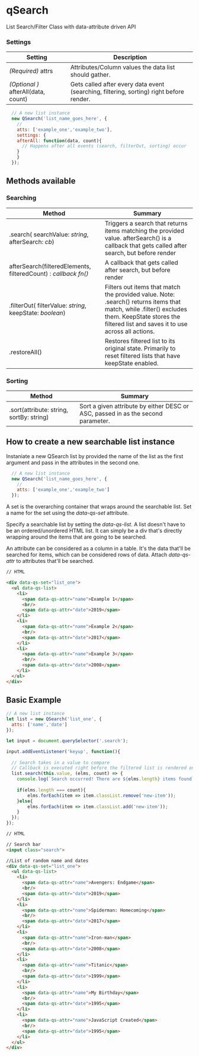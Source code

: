 
# qSearch
List Search/Filter Class with data-attribute driven API

### Settings


| Setting                                                                          | Description                                                                                                                                                                                               |
|----------------------------------------------------------------------------------|-------------------------------------------------------------------------------------------------------------------------------------------------------------------------------------------------------|
| *(Required)* attrs |  Attributes/Column values the data list should gather.                                                    |
| *(Optional )* afterAll(data, count) | Gets called after every data event (searching, filtering, sorting) right before render.                                                       |

```javascript
  // A new list instance
  new QSearch('list_name_goes_here', {
    //
    atts: ['example_one','example_two'],
    settings: {
	afterAll: function(data, count){
	  // Happens after all events (search, filterOut, sorting) occur
	}
    }
  });
```
## Methods available

### Searching

| Method                                                                           | Summary                                                                                                                                                                                               |
|----------------------------------------------------------------------------------|-------------------------------------------------------------------------------------------------------------------------------------------------------------------------------------------------------|
| .search( searchValue: *string*, afterSearch: *cb*) | Triggers a search that returns items matching the provided value.  afterSearch() is a callback that gets called after search, but before render                                                       |
| afterSearch(filteredElements, filteredCount) : *callback fn()* | A callback that gets called after search, but before render                                                       |
| .filterOut( filterValue: *string*, keepState: *boolean*)                                | Filters out items that match the provided value. Note: .search() returns items that match, while .filter() excludes them.  KeepState stores the filtered list and saves it to use across all actions. |
| .restoreAll()                                                                    | Restores filtered list to its original state. Primarily to reset filtered lists that have keepState enabled.                                                                                          |
### Sorting

| Method                                   | Summary                                                                          |
|------------------------------------------|----------------------------------------------------------------------------------|
| .sort(attribute: string, sortBy: string) | Sort a given attribute by either DESC or ASC, passed in as the second parameter. |


## How to create a new searchable list instance

Instaniate a new QSearch list by provided the name of the list as the first argument and pass in the attributes in the second one.

```javascript
  // A new list instance
  new QSearch('list_name_goes_here', {
    //
    atts: ['example_one','example_two']
  });
```
A set is the overarching container that wraps around the searchable list. Set a name for the set using the *data-qs-set* attribute.

Specify a searchable list by setting the *data-qs-list*. A list doesn't have to be an ordered/unordered HTML list. It can simply be a div that's directly wrapping around the items that are going to be searched.

An attribute can be considered as a column in a table. It's the data that'll be searched for items, which can be considered rows of data. Attach *data-qs-attr* to attributes that'll be searched.

```html
// HTML

<div data-qs-set="list_one">
  <ul data-qs-list>
    <li>
      <span data-qs-attr="name">Example 1</span>
      <br/>
      <span data-qs-attr="date">2019</span>
    </li>
    <li>
      <span data-qs-attr="name">Example 2</span>
      <br/>
      <span data-qs-attr="date">2017</span>
    </li>
    <li>
      <span data-qs-attr="name">Example 3</span>
      <br/>
      <span data-qs-attr="date">2008</span>
    </li>
  </ul>
</div>
```

## Basic Example

```javascript
// A new list instance
let list = new QSearch('list_one', {
  atts: ['name','date']
});

let input = document.querySelector('.search');

input.addEventListener('keyup', function(){
  
  // Search takes in a value to compare
  // Callback is executed right before the filtered list is rendered on the page
  list.search(this.value, (elms, count) => {
    console.log(`Search occurred! There are ${elms.length} items found`);
    
    if(elms.length === count){
        elms.forEach(item => item.classList.remove('new-item'));
    }else{
        elms.forEach(item => item.classList.add('new-item'));
    }
  });
});
```

```html
// HTML

// Search bar
<input class="search">

//List of random name and dates
<div data-qs-set="list_one">
  <ul data-qs-list>
    <li>
      <span data-qs-attr="name">Avengers: Endgame</span>
      <br/>
      <span data-qs-attr="date">2019</span>
    </li>
    <li>
      <span data-qs-attr="name">Spiderman: Homecoming</span>
      <br/>
      <span data-qs-attr="date">2017</span>
    </li>
    <li>
      <span data-qs-attr="name">Iron-man</span>
      <br/>
      <span data-qs-attr="date">2008</span>
    </li>
    <li>
      <span data-qs-attr="name">Titanic</span>
      <br/>
      <span data-qs-attr="date">1999</span>
    </li>
    <li>
      <span data-qs-attr="name">My Birthday</span>
      <br/>
      <span data-qs-attr="date">1995</span>
    </li>
    <li>
      <span data-qs-attr="name">JavaScript Created</span>
      <br/>
      <span data-qs-attr="date">1995</span>
    </li>
  </ul>
</div>
```

